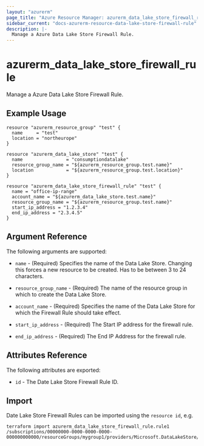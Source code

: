 ```yaml
---
layout: "azurerm"
page_title: "Azure Resource Manager: azurerm_data_lake_store_firewall_rule"
sidebar_current: "docs-azurerm-resource-data-lake-store-firewall-rule"
description: |-
  Manage a Azure Data Lake Store Firewall Rule.
---
```


# azurerm_data_lake_store_firewall_rule

Manage a Azure Data Lake Store Firewall Rule.

## Example Usage

```hcl
resource "azurerm_resource_group" "test" {
  name     = "test"
  location = "northeurope"
}

resource "azurerm_data_lake_store" "test" {
  name                = "consumptiondatalake"
  resource_group_name = "${azurerm_resource_group.test.name}"
  location            = "${azurerm_resource_group.test.location}"
}

resource "azurerm_data_lake_store_firewall_rule" "test" {
  name = "office-ip-range"
  account_name = "${azurerm_data_lake_store.test.name}"
  resource_group_name = "${azurerm_resource_group.test.name}"
  start_ip_address = "1.2.3.4"
  end_ip_address = "2.3.4.5"
}
```

## Argument Reference

The following arguments are supported:

* `name` - (Required) Specifies the name of the Data Lake Store. Changing this forces a new resource to be created. Has to be between 3 to 24 characters.

* `resource_group_name` - (Required) The name of the resource group in which to create the Data Lake Store.

* `account_name` - (Required) Specifies the name of the Data Lake Store for which the Firewall Rule should take effect.

* `start_ip_address` - (Required) The Start IP address for the firewall rule.

* `end_ip_address` - (Required) The End IP Address for the firewall rule.

## Attributes Reference

The following attributes are exported:

* `id` - The Date Lake Store Firewall Rule ID.

## Import

Date Lake Store Firewall Rules can be imported using the `resource id`, e.g.

```shell
terraform import azurerm_data_lake_store_firewall_rule.rule1 /subscriptions/00000000-0000-0000-0000-000000000000/resourceGroups/mygroup1/providers/Microsoft.DataLakeStore/accounts/mydatalakeaccount/firewallRules/rule1
```
